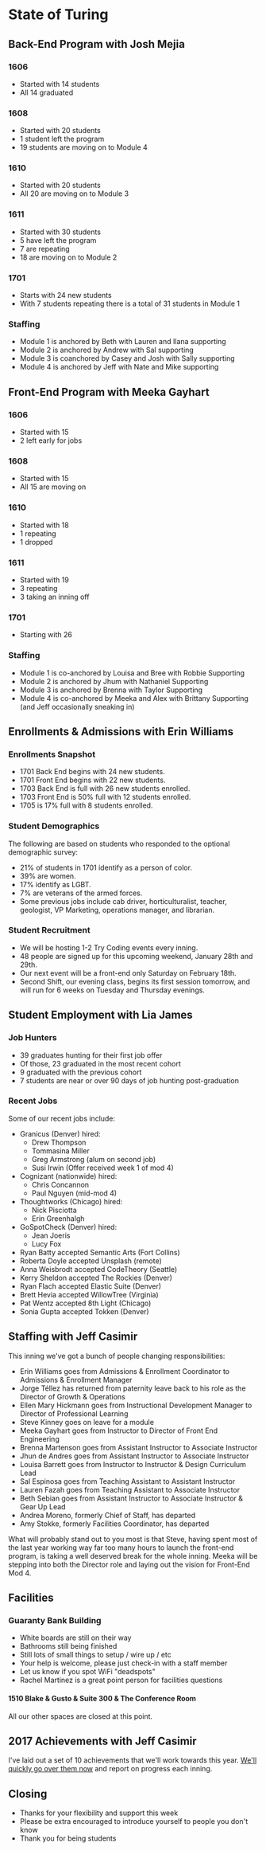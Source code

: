 # State of Turing

## Back-End Program with Josh Mejia

### 1606

* Started with 14 students
* All 14 graduated

### 1608

* Started with 20 students
* 1 student left the program
* 19 students are moving on to Module 4

### 1610

* Started with 20 students
* All 20 are moving on to Module 3

### 1611

* Started with 30 students
* 5 have left the program
* 7 are repeating
* 18 are moving on to Module 2

### 1701

* Starts with 24 new students
* With 7 students repeating there is a total of 31 students in Module 1

### Staffing

- Module 1 is anchored by Beth with Lauren and Ilana supporting
- Module 2 is anchored by Andrew with Sal supporting
- Module 3 is coanchored by Casey and Josh with Sally supporting
- Module 4 is anchored by Jeff with Nate and Mike supporting

## Front-End Program with Meeka Gayhart

### 1606

- Started with 15
- 2 left early for jobs

### 1608

- Started with 15
- All 15 are moving on

### 1610

- Started with 18
- 1 repeating
- 1 dropped

### 1611

- Started with 19
- 3 repeating
- 3 taking an inning off

### 1701

- Starting with 26

### Staffing

- Module 1 is co-anchored by Louisa and Bree with Robbie Supporting
- Module 2 is anchored by Jhum with Nathaniel Supporting
- Module 3 is anchored by Brenna with Taylor Supporting
- Module 4 is co-anchored by Meeka and Alex with Brittany Supporting (and Jeff occasionally sneaking in) 

## Enrollments & Admissions with Erin Williams

### Enrollments Snapshot

- 1701 Back End begins with 24 new students.
- 1701 Front End begins with 22 new students.
- 1703 Back End is full with 26 new students enrolled.
- 1703 Front End is 50% full with 12 students enrolled.
- 1705 is 17% full with 8 students enrolled. 

### Student Demographics

The following are based on students who responded to the optional demographic survey:

- 21% of students in 1701 identify as a person of color. 
- 39% are women.
- 17% identify as LGBT.
- 7% are veterans of the armed forces.
- Some previous jobs include cab driver, horticulturalist, teacher, geologist, VP Marketing, operations manager, and librarian.

### Student Recruitment

- We will be hosting 1-2 Try Coding events every inning.
- 48 people are signed up for this upcoming weekend, January 28th and 29th. 
- Our next event will be a front-end only Saturday on February 18th. 
- Second Shift, our evening class, begins its first session tomorrow, and will run for 6 weeks on Tuesday and Thursday evenings. 

## Student Employment with Lia James

### Job Hunters
* 39 graduates hunting for their first job offer
* Of those, 23 graduated in the most recent cohort
* 9 graduated with the previous cohort
* 7 students are near or over 90 days of job hunting post-graduation

### Recent Jobs

Some of our recent jobs include:
* Granicus (Denver) hired: 
  * Drew Thompson
  * Tommasina Miller
  * Greg Armstrong (alum on second job)
  * Susi Irwin (Offer received week 1 of mod 4)
* Cognizant (nationwide) hired:
  * Chris Concannon
  * Paul Nguyen (mid-mod 4)
* Thoughtworks (Chicago) hired:
  * Nick Pisciotta
  * Erin Greenhalgh
* GoSpotCheck (Denver) hired:
  * Jean Joeris
  * Lucy Fox
* Ryan Batty accepted Semantic Arts (Fort Collins)
* Roberta Doyle accepted Unsplash (remote)
* Anna Weisbrodt accepted CodeTheory (Seattle)
* Kerry Sheldon accepted The Rockies (Denver)
* Ryan Flach accepted Elastic Suite (Denver)
* Brett Hevia accepted WillowTree (Virginia)
* Pat Wentz accepted 8th Light (Chicago)
* Sonia Gupta accepted Tokken (Denver)


## Staffing with Jeff Casimir

This inning we've got a bunch of people changing responsibilities:

* Erin Williams goes from Admissions & Enrollment Coordinator to Admissions & Enrollment Manager
* Jorge Téllez has returned from paternity leave back to his role as the Director of Growth & Operations
* Ellen Mary Hickmann goes from Instructional Development Manager to Director of Professional Learning
* Steve Kinney goes on leave for a module
* Meeka Gayhart goes from Instructor to Director of Front End Engineering
* Brenna Martenson goes from Assistant Instructor to Associate Instructor
* Jhun de Andres goes from Assistant Instructor to Associate Instructor
* Louisa Barrett goes from Instructor to Instructor & Design Curriculum Lead
* Sal Espinosa goes from Teaching Assistant to Assistant Instructor
* Lauren Fazah goes from Teaching Assistant to Associate Instructor
* Beth Sebian goes from Assistant Instructor to Associate Instructor & Gear Up Lead
* Andrea Moreno, formerly Chief of Staff, has departed
* Amy Stokke, formerly Facilities Coordinator, has departed

What will probably stand out to you most is that Steve, having spent most of the last year working way far too many hours to launch the front-end program, is taking a well deserved break for the whole inning. Meeka will be stepping into both the Director role and laying out the vision for Front-End Mod 4.

## Facilities

### Guaranty Bank Building

* White boards are still on their way
* Bathrooms still being finished
* Still lots of small things to setup / wire up / etc
* Your help is welcome, please just check-in with a staff member
* Let us know if you spot WiFi "deadspots"
* Rachel Martinez is a great point person for facilities questions

#### 1510 Blake & Gusto & Suite 300 & The Conference Room

All our other spaces are closed at this point.

## 2017 Achievements with Jeff Casimir

I've laid out a set of 10 achievements that we'll work towards this year. [We'll quickly go over them now](https://github.com/turingschool/outcomes/blob/master/achievements/2017-year-end.markdown) and report on progress each inning.

## Closing

* Thanks for your flexibility and support this week
* Please be extra encouraged to introduce yourself to people you don't know
* Thank you for being students

